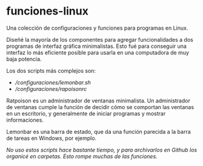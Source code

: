 # funciones-linux
Una colección de configuraciones y funciones para programas en Linux.

Diseñé la mayoría de los componentes para agregar funcionalidades a dos programas de interfaz gráfica minimalistas. Esto fué para conseguir una interfaz lo más eficiente posible para usarla en una computadora de muy baja potencia.

Los dos scripts más complejos son:
- */configuraciones/lemonbar.sh*
- */configuraciones/rapoisonrc*

Ratpoison es un administrador de ventanas minimalista. Un administrador de ventanas cumple la función de decidir cómo se comportan las ventanas en un escritorio, y generalmente de iniciar programas y mostrar informaciones.

Lemonbar es una barra de estado, que da una función parecida a la barra de tareas en Windows, por ejemplo.

*No uso estos scripts hace bastante tiempo, y para archivarlos en Github los organicé en carpetas. Esto rompe muchas de las funciones.*
